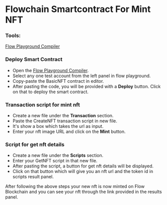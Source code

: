 # Flowchain Smartcontract For Mint NFT
### Tools:
[Flow Playground Compiler](https://play.flow.com/local-project)

### Deploy Smart Contract 
- Open the [Flow Playground Compiler](https://play.flow.com/local-project).
- Select any one test account from the left panel in flow playground.
- Copy-paste the BasicNFT contract in editor. 
- After pasting the code, you will be provided with a **Deploy** button. Click on that to deploy the smart contract.

### Transaction script for mint nft
 
- Create a new file under the  **Transaction** section.
- Paste the CreateNFT transaction script in new file.
- It's show a box which takes the url as input.
- Enter your nft image URL and click on the **Mint** button.

### Script for get nft details

- Create a new file under the **Scripts** section.
- Enter your GetNFT script in that new file.
- After pasting the script, a button for get nft details will be displayed. 
- Click on that button which will give you an nft url and the token id in scripts result panel.

After following the above steps your new nft is now minted on Flow Blockchain and you can see your nft through the link provided in the results panel.